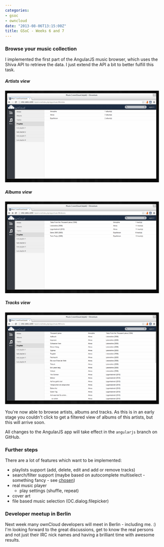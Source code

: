 ```yaml
---
categories:
- gsoc
- owncloud
date: "2013-08-06T13:15:00Z"
title: GSoC - Weeks 6 and 7
---
```


### Browse your music collection

I implemented the first part of the AngularJS music browser, which uses the
Shiva API to retrieve the data. I just extend the API a bit to better fulfill
this task.

##### Artists view
![artists view](/images/2013-08-06-artists.png)

##### Albums view
![albums view](/images/2013-08-06-albums.png)

##### Tracks view
![tracks view](/images/2013-08-06-tracks.png)

You're now able to browse artists, albums and tracks. As this is in an early
stage you couldn't click to get a filtered view of albums of this artists, but
this will arrive soon.

All changes to the AngularJS app will take effect in the `angularjs` branch on
GitHub.

### Further steps

There are a lot of features which want to be implemented:

 - playlists support (add, delete, edit and add or remove tracks)
 - search/filter support (maybe based on autocomplete multiselect - something fancy - see [chosen](http://harvesthq.github.io/chosen/))
 - real music player
 	- play settings (shuffle, repeat)
 - cover art
 - file based music selection (OC.dialog.filepicker)

### Developer meetup in Berlin

Next week many ownCloud developers will meet in Berlin - including me. :) I'm
looking forward to the great discussions, get to know the real persons and not
just their IRC nick names and having a brilliant time with awesome results.
